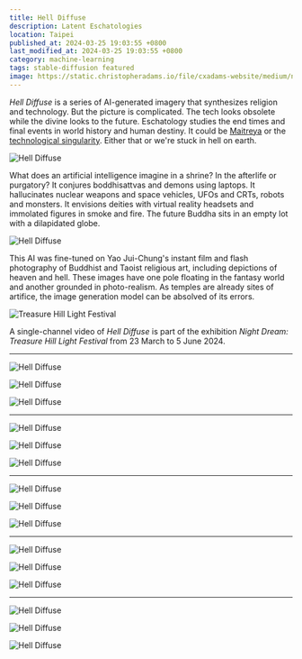 ```yaml
---
title: Hell Diffuse
description: Latent Eschatologies
location: Taipei
published_at: 2024-03-25 19:03:55 +0800
last_modified_at: 2024-03-25 19:03:55 +0800
category: machine-learning
tags: stable-diffusion featured
image: https://static.christopheradams.io/file/cxadams-website/medium/nextcloud/Photos/Pictures/2024/hell-diffuse/images/9InhsrTptK4rLdSNeVmbBwiwQWIN62tm7rAYrmysXJpeme8kA_out-2.jpg
---
```


*Hell Diffuse* is a series of AI-generated imagery that synthesizes religion and
technology. But the picture is complicated. The tech looks obsolete while the
divine looks to the future. Eschatology studies the end times and final events
in world history and human destiny. It could be [Maitreya] or the [technological
singularity]. Either that or we're stuck in hell on earth.

![Hell Diffuse](https://static.christopheradams.io/file/cxadams-website/small/nextcloud/Photos/Pictures/2024/hell-diffuse/images/iZWX7AaUKeV8cyErD5SsDEcFHF8i5q3L3Ow38Q4oBp3ZfagSA_out-2.jpg)

What does an artificial intelligence imagine in a shrine? In the afterlife or
purgatory? It conjures boddhisattvas and demons using laptops. It hallucinates
nuclear weapons and space vehicles, UFOs and CRTs, robots and monsters. It
envisions deities with virtual reality headsets and immolated figures in smoke
and fire. The future Buddha sits in an empty lot with a dilapidated globe.

![Hell Diffuse](https://static.christopheradams.io/file/cxadams-website/small/nextcloud/Photos/Pictures/2024/hell-diffuse/images/bCGEbHkROZ7FB5vYtScKodyfMv6WJKi6VvbeKcwHeR7cmjfJB_out-3.jpg)

This AI was fine-tuned on Yao Jui-Chung's instant film and flash photography of
Buddhist and Taoist religious art, including depictions of heaven and
hell. These images have one pole floating in the fantasy world and another
grounded in photo-realism. As temples are already sites of artifice, the image
generation model can be absolved of its errors.

![Treasure Hill Light Festival](https://static.christopheradams.io/file/cxadams-website/medium/nextcloud/Photos/Pictures/2024/hell-diffuse/treasure-hill/430240735_2812746662199829_2257322722256778578_n.jpg)

A single-channel video of *Hell Diffuse* is part of the exhibition *Night Dream:
Treasure Hill Light Festival* from 23 March to 5 June 2024.

---

![Hell Diffuse](https://static.christopheradams.io/file/cxadams-website/small/nextcloud/Photos/Pictures/2024/hell-diffuse/images/QWIfcAPB7q0JeETjJZh1TeLrfEisgSkKwzemiU090NYk3MDUC_out-2.jpg)

![Hell Diffuse](https://static.christopheradams.io/file/cxadams-website/small/nextcloud/Photos/Pictures/2024/hell-diffuse/images/ltE8IDyPDN53Nd3tcSc48yStP5Zl0eFLeNMqCgFKDVnk9xfkA_out-2.jpg)

![Hell Diffuse](https://static.christopheradams.io/file/cxadams-website/small/nextcloud/Photos/Pictures/2024/hell-diffuse/images/drVuG4PWO0amLlURGVyisALKO8JTj5KReupzwe4IjYVo6agSA_out-0.jpg)

---

![Hell Diffuse](https://static.christopheradams.io/file/cxadams-website/small/nextcloud/Photos/Pictures/2024/hell-diffuse/images/2LfFJxzIR10fOEXPfbtZR6EcVYAPAqZOpzWheWeUSdsmi3zTC_out-1.jpg)

![Hell Diffuse](https://static.christopheradams.io/file/cxadams-website/small/nextcloud/Photos/Pictures/2024/hell-diffuse/images/q1CfnsntYKQOUip7WbEh1e2EekReSfXWANDMIsT4mbhY9TAUC_out-0.jpg)

![Hell Diffuse](https://static.christopheradams.io/file/cxadams-website/small/nextcloud/Photos/Pictures/2024/hell-diffuse/images/QKfCJ6r1cxQqP6meXhNKWVC2EVfMf88RHA9aZ887lbXoYNAKB_out-1.jpg)

---

![Hell Diffuse](https://static.christopheradams.io/file/cxadams-website/small/nextcloud/Photos/Pictures/2024/hell-diffuse/images/hCbUf9fwO7kj5EvFb5i32rWmgtJW9xv7N1sOoMDKWYIew8eJB_out-1.jpg)

![Hell Diffuse](https://static.christopheradams.io/file/cxadams-website/small/nextcloud/Photos/Pictures/2024/hell-diffuse/images/vxdbo0zD4IIFLdylwuBeQnu2fq7RdSUwe49H7ouFIK8fzf7TC_out-0.jpg)

![Hell Diffuse](https://static.christopheradams.io/file/cxadams-website/small/nextcloud/Photos/Pictures/2024/hell-diffuse/images/evJjCcO1e4iYDEquSspfJua6NLNwPPVgaWsKSnMf3NUhUnBKB_out-1.jpg)

---

![Hell Diffuse](https://static.christopheradams.io/file/cxadams-website/small/nextcloud/Photos/Pictures/2024/hell-diffuse/images/k2UzsjJrhQKqChoMTuG40vZLKqAc6Jonc5SEioFOMQP073nE_out-1.jpg)

![Hell Diffuse](https://static.christopheradams.io/file/cxadams-website/small/nextcloud/Photos/Pictures/2024/hell-diffuse/images/6wxer8SlUWwtCqG0nr4IbEHjXkXX31De46YQLhcdekddKeBKB_out-1.jpg)

![Hell Diffuse](https://static.christopheradams.io/file/cxadams-website/small/nextcloud/Photos/Pictures/2024/hell-diffuse/images/w7o9HLWSrjYeQKiy1OWnROOXsO4g0hqzQNPo9y4Lj8EAfCgSA_out-2.jpg)

---

![Hell Diffuse](https://static.christopheradams.io/file/cxadams-website/small/nextcloud/Photos/Pictures/2024/hell-diffuse/images/Dr5i6lBSrHojLVLSxn6INfIHyn7f7gdhuHvuI8VPPve2P38kA_out-3.jpg)

![Hell Diffuse](https://static.christopheradams.io/file/cxadams-website/small/nextcloud/Photos/Pictures/2024/hell-diffuse/images/m4uFwMACfL17EazIy71q8a1unekERDUlbnfwI18ABvam57eJB_out-2.jpg)

![Hell Diffuse](https://static.christopheradams.io/file/cxadams-website/small/nextcloud/Photos/Pictures/2024/hell-diffuse/images/cOHeY8GsEMSre0ecbYb8DkBi3IjkPNtvJeCYS6MBKc00OJ3JB_out-0.jpg)

[Maitreya]: https://en.wikipedia.org/wiki/Maitreya
[technological singularity]: https://en.wikipedia.org/wiki/Technological_singularity
